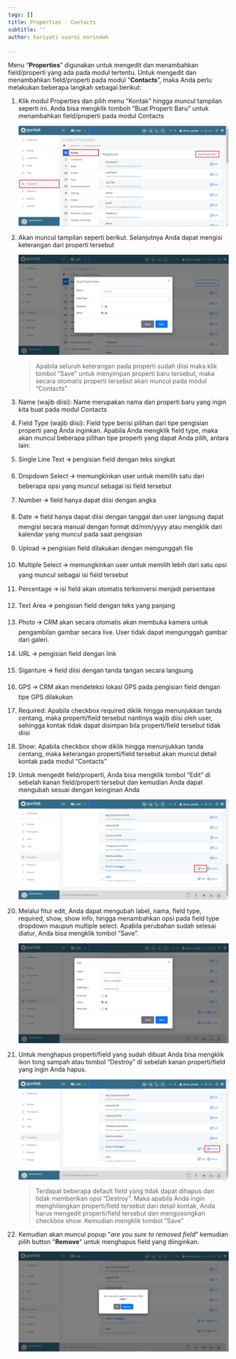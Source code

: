 ```yaml
---
tags: []
title: Properties - Contacts
subtitle: ''
author: hariyati suarni nurindah

---
```

Menu “**Properties**” digunakan untuk mengedit dan menambahkan field/properti yang ada pada modul tertentu. Untuk mengedit dan menambahkan field/properti pada modul “**Contacts**”, maka Anda perlu melakukan beberapa langkah sebagai berikut:

 1. Klik modul Properties dan pilih menu “Kontak” hingga muncul tampilan seperti ini. Anda bisa mengklik tomboh “Buat Properti Baru” untuk menambahkan field/properti pada modul Contacts

    ![](/uploads/properties-kontak1.PNG)
 2. Akan muncul tampilan seperti berikut. Selanjutnya Anda dapat mengisi keterangan dari properti tersebut

    ![](/uploads/properties-kontak2.PNG)

    > Apabila seluruh keterangan pada properti sudah diisi maka klik tombol “Save” untuk menyimpan properti baru tersebut, maka secara otomatis properti tersebut akan muncul pada modul “Contacts”
 3. Name (wajib diisi): Name merupakan nama dari properti baru yang ingin kita buat pada modul Contacts
 4. Field Type (wajib diisi): Field type berisi pilihan dari tipe pengisian properti yang Anda inginkan. Apabila Anda mengklik field type, maka akan muncul beberapa pilihan tipe properti yang dapat Anda pilih, antara lain:
 5. Single Line Text 🡪 pengisian field dengan teks singkat
 6. Dropdown Select 🡪 memungkinkan user untuk memilih satu dari beberapa opsi yang muncul sebagai isi field tersebut
 7. Number 🡪 field hanya dapat diisi dengan angka
 8. Date 🡪 field hanya dapat diisi dengan tanggal dan user langsung dapat mengisi secara manual dengan format dd/mm/yyyy atau mengklik dari kalendar yang muncul pada saat pengisian
 9. Upload 🡪 pengisian field dilakukan dengan mengunggah file
10. Multiple Select 🡪 memungkinkan user untuk memilih lebih dari satu opsi yang muncul sebagai isi field tersebut
11. Percentage 🡪 isi field akan otomatis terkonversi menjadi persentase
12. Text Area 🡪 pengisian field dengan teks yang panjang
13. Photo 🡪 CRM akan secara otomatis akan membuka kamera untuk pengambilan gambar secara live. User tidak dapat mengunggah gambar dari galeri.
14. URL 🡪 pengisian field dengan link
15. Siganture 🡪 field diisi dengan tanda tangan secara langsung
16. GPS 🡪 CRM akan mendeteksi lokasi GPS pada pengisian field dengan tipe GPS dilakukan
17. Required: Apabila checkbox required diklik hingga menunjukkan tanda centang, maka properti/field tersebut nantinya wajib diisi oleh user, sehingga kontak tidak dapat disimpan bila properti/field tersebut tidak diisi
18. Show: Apabila checkbox show diklik hingga menunjukkan tanda centang, maka keterangan properti/field tersebut akan muncul detail kontak pada modul “Contacts”
19. Untuk mengedit field/properti, Anda bisa mengklik tombol “Edit” di sebelah kanan field/properti tersebut dan kemudian Anda dapat mengubah sesuai dengan keinginan Anda

    ![](/uploads/properties-kontak4.PNG)
20. Melalui fitur edit, Anda dapat mengubah label, nama, field type, required, show, show info, hingga menambahkan opsi pada field type dropdown maupun multiple select. Apabila perubahan sudah selesai diatur, Anda bisa mengklik tombol “Save”.

    ![](/uploads/properties-kontak5.PNG)
21. Untuk menghapus properti/field yang sudah dibuat Anda bisa mengklik ikon tong sampah atau tombol “Destroy” di sebelah kanan properti/field yang ingin Anda hapus.

    ![](/uploads/properties-kontak6.PNG)

    > Terdapat beberapa default field yang tidak dapat dihapus dan tidak memberikan opsi “Destroy”. Maka apabila Anda ingin menghilangkan properti/field tersebut dari detail kontak, Anda harus mengedit properti/field tersebut dan mengosongkan checkbox show. Kemudian mengklik tombol “Save”
22. Kemudian akan muncul popup "_are you sure to removed field_" kemudian pilih button "**Remove**" untuk menghapus field yang diinginkan.

    ![](/uploads/properties-kontak7.PNG)